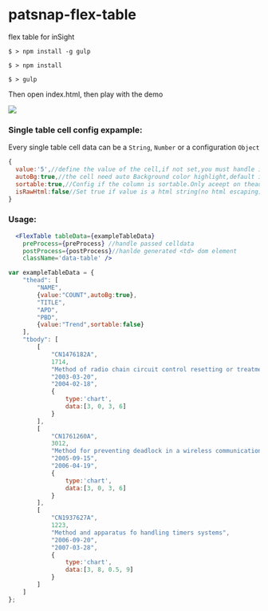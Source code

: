 # patsnap-flex-table
flex table for inSight

`$ > npm install -g gulp`

`$ > npm install`

`$ > gulp`

Then open index.html, then play with the demo

<img src="https://raw.github.com/regou/patsnap-flex-table/master/rdimg.jpg" >


### Single table cell config expample:

Every single table cell data can be a `String`, `Number` or a configuration `Object`

```javascript 
{
  value:'5',//define the value of the cell,if not set,you must handle it on pre/postprocess
  autoBg:true,//the cell need auto Background color highlight,default is true
  sortable:true,//Config if the column is sortable.Only aceept on thead default is true
  isRawHtml:false//Set true if value is a html string(no html escaping),default is false
}
```

### Usage:
```jsx
  <FlexTable tableData={exampleTableData}
    preProcess={preProcess} //handle passed celldata
    postProcess={postProcess}//hanlde generated <td> dom element
    className='data-table' />
```


```javascript
var exampleTableData = {
    "thead": [
        "NAME",
        {value:"COUNT",autoBg:true},
        "TITLE",
        "APD",
        "PBD",
        {value:"Trend",sortable:false}
    ],
    "tbody": [
        [
            "CN1476182A",
            1714,
            "Method of radio chain circuit control resetting or treatment of timer",
            "2003-03-20",
            "2004-02-18",
            {
                type:'chart',
                data:[3, 0, 3, 6]
            }
        ],
        [
            "CN1761260A",
            3012,
            "Method for preventing deadlock in a wireless communications system",
            "2005-09-15",
            "2006-04-19",
            {
                type:'chart',
                data:[3, 0, 3, 6]
            }
        ],
        [
            "CN1937627A",
            1223,
            "Method and apparatus fo handling timers systems",
            "2006-09-20",
            "2007-03-28",
            {
                type:'chart',
                data:[3, 8, 0.5, 9]
            }
        ]        
    ]
};
```




